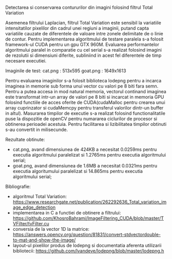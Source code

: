 Detectarea si conservarea contururilor din imagini folosind filtrul Total Variation

Asemenea filtrului Laplacian, filtrul Total Variation este sensibil la variatiile intensitatilor pixelilor din cadrul unei regiuni a imaginii, putand capta variatiile cauzate de diferentele de valoare intre zonele delimitate de o linie de contur.
Pentru implementarea algoritmului de testare paralela s-a folosit framework-ul CUDA pentru un gpu GTX 960M. Evaluarea performantelor algoritmului paralel in comparatie cu cel serial s-a realizat folosind imagini de rezolutii si dimensiuni diferite, subliniind in acest fel diferentele de timp necesare executiei.

Imaginile de test:
cat.png : 513x595 
goat.png : 1649x1613

Pentru evaluarea imaginilor s-a folosit biblioteca lodepng pentru a incarca imaginea in memorie sub forma unui vector cu valori pe 8 biti fara semn. Pentru a putea accesa in mod natural memoria, vectorul continand imaginea este transformat intr-un array de valori pe 8 biti si incarcat in memoria GPU folosind functiile de acces oferite de CUDA(cudaMalloc pentru crearea unui array cuprinzator si cudaMemcpy pentru transferul valorilor dintr-un buffer in altul).
Masurarea timpilor de executie s-a realizat folosind functionalitatile puse la dispozitie de openCV pentru numararea ciclurilor de procesor si obtinerea perioadei acestuia. Pentru facilitarea si lizibilitatea timpilor obtinuti s-au convertit in milisecunde.

Rezultate obtinute:
- cat.png, avand dimensiunea de 424KB a necesitat 0.0259ms pentru executia algoritmului paralelizat si 1.2765ms pentru executia algoritmului serial;
- goat.png, avand dimensiunea de 1.6MB a necesitat 0.0321ms pentru executia algoritumului paralelizat si 14.865ms pentru executia algoritmului serial;

Bibliografie:
- algoritmul Total Variation: https://www.researchgate.net/publication/262292636_Total_variation_image_edge_detection
- implementarea in C a functiei de obtinere a filtrului: https://github.com/KhosroBahrami/ImageFiltering_CUDA/blob/master/TVFilter/tvFilter.cu
- conversia de la vector 1D la matrice: https://answers.opencv.org/question/81831/convert-stdvectordouble-to-mat-and-show-the-image/
- layout-ul pixelilor produs de lodepng si documentatia aferenta utilizarii bibliotecii: https://github.com/lvandeve/lodepng/blob/master/lodepng.h

